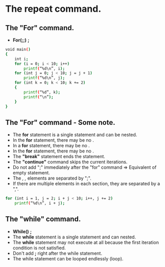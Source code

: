 # The repeat command.
## The "For" command.
- **For(<star>;<Repeat condition>;<jump>)**
    **<command>;**
``` sh
void main()
{
    int i;
    for (i = 0; i < 10; i++)
        printf(“%d\n”, i);
    for (int j = 0; j < 10; j = j + 1)
        printf(“%d\n”, j);
    for (int k = 0; k < 10; k += 2)
    {
        printf(“%d”, k);
        printf(“\n”);
    }
}
```
## The "For" command - Some note.
- The **for** statement is a single statement and can be nested.
- In the **for** statement, there may be no <Start>.
- In a **for** statement, there may be no <jump>.
- In the **for** statement, there may be no <Repeat condition>.
- The **"break"** statement ends the statement.
- The **"continue"** command skips the current iterations.
- Do not add ";" immediately after the "for" command => Equivalent of empty statement.
- The _<Start>, <Repeat condition>, <Jump>_ elements are separated by ";".
- If there are multiple elements in each section, they are separated by a ",".
```sh
for (int i = 1, j = 2; i + j < 10; i++, j += 2)
    printf(“%d\n”, i + j);
```
## The "while" command.
- **While(<Repeat condition>)**
    **<command>;**
- The **while** statement is a single statement and can nested.
- The **while** statement may not execute at all because the first iteration condition is not satisfied.
- Don't add **;** right after the while statement.
- The while statement can be looped endlessly (loop).